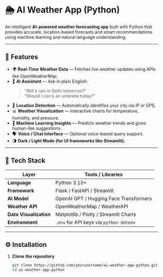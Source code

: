 # 🌦️ AI Weather App (Python)

An intelligent **AI-powered weather forecasting app** built with Python that provides accurate, location-based forecasts and smart recommendations using machine learning and natural language understanding.

---

## 🚀 Features

- 🌍 **Real-Time Weather Data** — Fetches live weather updates using APIs like OpenWeatherMap.  
- 🤖 **AI Assistant** — Ask in plain English:
  > “Will it rain in Delhi tomorrow?”  
  > “Should I carry an umbrella today?”
- 📍 **Location Detection** — Automatically identifies your city via IP or GPS.
- 📊 **Weather Visualization** — Interactive charts for temperature, humidity, and pressure.
- 🧠 **Machine Learning Insights** — Predicts weather trends and gives human-like suggestions.
- 🗣️ **Voice / Chat Interface** — Optional voice-based query support.
- 🌗 **Dark / Light Mode (for UI frameworks like Streamlit).**

---

## 🧰 Tech Stack

| Layer | Tools / Libraries |
|-------|--------------------|
| **Language** | Python 3.10+ |
| **Framework** | Flask / FastAPI / Streamlit |
| **AI Model** | OpenAI GPT / Hugging Face Transformers |
| **Weather API** | OpenWeatherMap / WeatherAPI |
| **Data Visualization** | Matplotlib / Plotly / Streamlit Charts |
| **Environment** | `.env` for API keys via `python-dotenv` |

---

## ⚙️ Installation

1. **Clone the repository**
   ```bash
   git clone https://github.com/yourusername/ai-weather-app-python.git
   cd ai-weather-app-python

